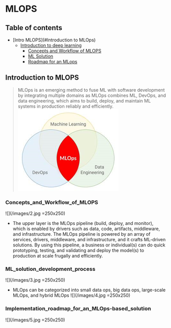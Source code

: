# MLOPS

## Table of contents
* [Intro MLOPS](#Introduction to MLOps)
  * [Introduction to deep learning](#Intro)
      * [Concepts and Workflow of MLOPS](#Concepts_and_Workflow_of_MLOPS)
      * [ML Solution](#ML_solution_development_process)
      * [Roadmap for an MLops](#Implementation_roadmap_for_an_MLOps-based_solution)

## Introduction to MLOPS

> MLOps is an emerging method to fuse ML with software development by integrating multiple domains as MLOps combines ML, DevOps, and data engineering, which aims to build, deploy, and maintain ML systems in production reliably and efficiently. 
 ![](/images/1.jpg)

### Concepts_and_Workflow_of_MLOPS
 ![](/images/2.jpg  =250x250)
 - The upper layer is the MLOps pipeline (build, deploy, and monitor), which is enabled by drivers such as data, code, artifacts, middleware, and infrastructure. The MLOps pipeline is powered by an array of services, drivers, middleware, and infrastructure, and it crafts ML-driven solutions. By using this pipeline, a business or individual(s) can do quick prototyping, testing, and validating and deploy the model(s) to production at scale frugally and efficiently.
 ### ML_solution_development_process
  ![](/images/3.jpg  =250x250)
 - MLOps can be categorized into small data ops, big data ops, large-scale MLOps, and hybrid MLOps 
  ![](/images/4.jpg  =250x250)
 ### Implementation_roadmap_for_an_MLOps-based_solution
 ![](/images/5.jpg  =250x250)
 

